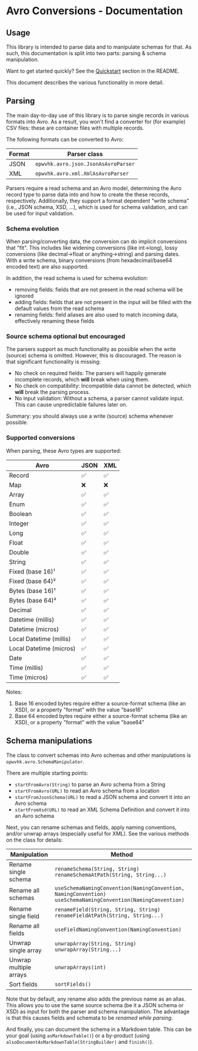 Avro Conversions - Documentation
================================

Usage
-----

This library is intended to parse data and to manipulate schemas for that. As such, this
documentation is split into two parts: parsing & schema manipulation.

Want to get started quickly? See the [Quickstart](../README.md#quickstart) section in the README.

This document describes the various functionality in more detail.


Parsing
-------

The main day-to-day use of this library is to parse single records in various formats into Avro. As
a result, you won't find a converter for (for example) CSV files: these are container files with
multiple records.

The following formats can be converted to Avro:

| Format | Parser class                        |
|--------|-------------------------------------|
| JSON   | `opwvhk.avro.json.JsonAsAvroParser` |
| XML    | `opwvhk.avro.xml.XmlAsAvroParser`   | 

Parsers require a read schema and an Avro model, determining the Avro record type to parse data into
and how to create the these records, respectively. Additionally, they support a format dependent
"write schema" (i.e., JSON schema, XSD, &hellip;), which is used for schema validation, and can be
used for input validation.

### Schema evolution

When parsing/converting data, the conversion can do implicit conversions that "fit". This includes
like widening conversions (like int→long), lossy conversions (like decimal→float or anything→string)
and parsing dates. With a write schema, binary conversions (from hexadecimal/base64 encoded text)
are also supported.

In addition, the read schema is used for schema evolution:

* removing fields: fields that are not present in the read schema will be ignored
* adding fields: fields that are not present in the input will be filled with the default values
  from the read schema
* renaming fields: field aliases are also used to match incoming data, effectively renaming these
  fields

### Source schema optional but encouraged

The parsers support as much functionality as possible when the write (source) schema is omitted.
However, this is discouraged. The reason is that significant functionality is missing:

* No check on required fields:
  The parsers will happily generate incomplete records, which **will** break when using them.
* No check on compatibility:
  Incompatible data cannot be detected, which **will** break the parsing process.
* No input validation:
  Without a schema, a parser cannot validate input. This can cause unpredictable failures later on.

Summary: you should always use a write (source) schema whenever possible.

### Supported conversions

When parsing, these Avro types are supported:

| Avro                    | JSON | XML |
|-------------------------|------|-----|
| Record                  | ✅    | ✅   |
| Map                     | ❌    | ❌   |
| Array                   | ✅    | ✅   |
| Enum                    | ✅    | ✅   |
| Boolean                 | ✅    | ✅   |
| Integer                 | ✅    | ✅   |
| Long                    | ✅    | ✅   |
| Float                   | ✅    | ✅   |
| Double                  | ✅    | ✅   |
| String                  | ✅    | ✅   |
| Fixed (base 16)¹        | ✅    | ✅   |
| Fixed (base 64)²        | ✅    | ✅   |
| Bytes (base 16)¹        | ✅    | ✅   |
| Bytes (base 64)²        | ✅    | ✅   |
| Decimal                 | ✅    | ✅   |
| Datetime (millis)       | ✅    | ✅   |
| Datetime (micros)       | ✅    | ✅   |
| Local Datetime (millis) | ✅    | ✅   |
| Local Datetime (micros) | ✅    | ✅   |
| Date                    | ✅    | ✅   |
| Time (millis)           | ✅    | ✅   |
| Time (micros)           | ✅    | ✅   |

Notes:
1. Base 16 encoded bytes require either a source-format schema (like an XSD), or a property "format"
   with the value "base16"
2. Base 64 encoded bytes require either a source-format schema (like an XSD), or a property "format"
   with the value "base64"

Schema manipulations
--------------------

The class to convert schemas into Avro schemas and other manipulations is
`opwvhk.avro.SchemaManipulator`.

There are multiple starting points:

* `startFromAvro(String)` to parse an Avro schema from a String
* `startFromAvro(URL)` to read an Avro schema from a location
* `startFromJsonSchema(URL)` to read a JSON schema and convert it into an Avro schema
* `startFromXsd(URL)` to read an XML Schema Definition and convert it into an Avro schema

Next, you can rename schemas and fields, apply naming conventions, and/or unwrap arrays (especially
useful for XML). See the various methods on the class for details:

| Manipulation           | Method                                                                                                            |
|------------------------|-------------------------------------------------------------------------------------------------------------------|
| Rename single schema   | `renameSchema(String, String)`<br/>`renameSchemaAtPath(String, String...)`                                        |
| Rename all schemas     | `useSchemaNamingConvention(NamingConvention, NamingConvention)`<br/>`useSchemaNamingConvention(NamingConvention)` |
| Rename single field    | `renameField(String, String, String)`<br/>`renameFieldAtPath(String, String...)`                                  |
| Rename all fields      | `useFieldNamingConvention(NamingConvention)`                                                                      |
| Unwrap single array    | `unwrapArray(String, String)`<br/>`unwrapArray(String...)`                                                        |
| Unwrap multiple arrays | `unwrapArrays(int)`                                                                                               |
| Sort fields            | `sortFields()`                                                                                                    |

Note that by default, any rename also adds the previous name as an alias. This allows you to use
the same source schema (be it a JSON schema or XSD) as input for both the parser and schema
manipulation. The advantage is that this causes fields and schemata to be *renamed while parsing*.

And finally, you can document the schema in a Markdown table. This can be your goal (using
`asMarkdownTable()`) or a by-product (using `alsoDocumentAsMarkdownTable(StringBuilder)` and
`finish()`).

